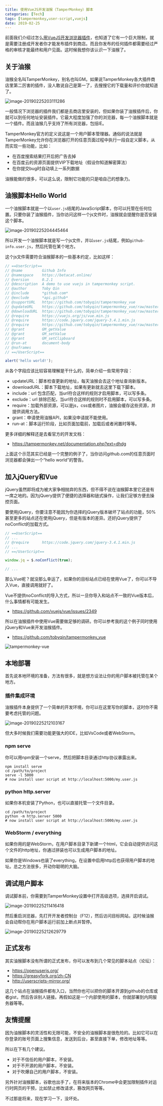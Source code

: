 ```yaml
---
title: 使用VueJS开发油猴（TamperMonkey）脚本
categories: [Tech]
tags: [tampermonkey,user-script,vuejs]
date: 2019-02-25
---
```


前面我们介绍过怎么[用VueJS开发浏览器插件](https://betacat.online/posts/2019-02-24/build-chrome-extension-with-vuejs/)，也知道了它有一个巨大限制，就是需要注册成开发者你才能发布插件到商店。而且你发布的任何插件都需要经过严格的审核才能最终和用户见面。这时候我想你该认识一下油猴了。

<!-- more -->

## 关于油猴

油猴全名叫TamperMonkey，别名也叫GM。如果说TamperMonkey各大插件商店里第二厉害的插件，没人敢说自己是第一了，去搜搜它的下载量和评价你就知道了。

![image-20190225203111286](images/image-20190225203111286.png)

一般情况下浏览器的插件我们都是去商店里安装的，但如果你装了油猴插件后，你就可以到任何地址安装插件。它最大程度加强了你的浏览器，每一个油猴脚本就是一个插件。而且油猴几乎支持了所有浏览器，包括IE。

TamperMonkey官方的定义说这是一个用户脚本管理器。通俗的说法就是TamperMonkey允许你在浏览器打开的任意页面过程中执行一段自定义脚本，从而实现一些功能，比如：

- 在百度搜索结果打开后把广告去掉
- 在百度云的资源页面提供VIP下载地址（假设你知道解密算法）
- 在你提交bug时自动填上一系列数据

油猴能做的很多，可以这么说，限制它功能的只是咱自己的想象力。

## 油猴脚本Hello World

一个油猴脚本就是一个以`user.js`结尾的JavaScript脚本，你可以托管在任何位置。只要你装了油猴插件，当你访问这样一个js文件时，油猴就会提醒你是否安装这个脚本。

![image-20190225204445464](images/image-20190225204445464.png)

所以开发一个油猴脚本就是写一个js文件，并以`user.js`结尾，例如`github-info.user.js`，然后托管在某个地方。

这个js文件需要符合油猴脚本的一些基本约定，比如这样：

```javascript
// ==UserScript==
// @name         Github Info
// @namespace    https://betacat.online/
// @version      0.2.1
// @description  A demo to use vuejs in tampermonkey script.
// @author       Toby Qin
// @include      *github.com*
// @exclude      *api.github*
// @supportURL   https://github.com/tobyqin/tampermonkey_vue
// @updateURL    https://github.com/tobyqin/tampermonkey_vue/raw/master/github-info/github-info.user.js
// @downloadURL  https://github.com/tobyqin/tampermonkey_vue/raw/master/github-info/github-info.user.js
// @require      https://vuejs.org/js/vue.min.js
// @require      https://code.jquery.com/jquery-3.4.1.min.js
// @require      https://github.com/tobyqin/tampermonkey_vue/raw/master/github-info/app.js
// @grant        GM_getValue
// @grant        GM_setValue
// @grant        GM_setClipboard
// @run-at       document-body
// @noframes
// ==/UserScript==

alert('hello world!');
```

从各个字段应该比较容易理解是干什么的，简单介绍一些常用字段：

- updateURL：脚本检查更新的地址，每天油猴会去这个地址查询新版本。
- downloadURL：脚本下载地址，如果有更新就去这里下载下脚本。
- include：url 包含匹配，当url符合这样的规则才启用脚本，可以写多条。
- exclude：url 排除匹配，当url符合这样的规则时不启用脚本，可以写多条。
- require：加载外部资源，可以是js，css或者图片，油猴会缓存这些资源，并提供调用方法。
- grant：申请使用油猴API，如果没申请就不能使用。
- run-at：脚本运行阶段，比如页面加载前，加载后或者闲置时等等。

更多详细的解释还是去看官方的开发文档：

- https://tampermonkey.net/documentation.php?ext=dhdg

上面这个示范其实已经是一个完整的例子了，当你访问github.com的任意页面时浏览器都会弹出一个“hello world”的警告。

## 加入jQuery和Vue

jQuery虽然即将成为被大家争相抛弃的东西，但不得不说在油猴脚本里它还是有一席之地的。因为jQuery提供了便捷的选择器和链式操作，让我们足够方便去操控页面。

要使用jQuery，你要注意不能因为你选择的jQuery版本破坏了站点的功能，50%甚至更多的站点还在使用jQuery，但是有版本的差异。还好jQuery提供了noConflict的加载方式。

```javascript
// ==UserScript==
// ...
// @require      https://code.jquery.com/jquery-3.4.1.min.js
// ...
// ==/UserScript==

window.jq = $.noConflict(true);

// ...
```

那么Vue呢？就没那么幸运了，如果你的目标站点已经在使用Vue了，你可以不导入Vue，直接调用就好了。

Vue不提供noConflict的导入方式，所以一旦你导入和站点不一致的Vue版本后，什么事情都有可能发生。

- https://github.com/vuejs/vue/issues/2349

所以在油猴插件中使用Vue需要做足够的调研。你可以参考我的这个例子同时使用jQuery和Vue来开发油猴插件。

- https://github.com/tobyqin/tampermonkey_vue

![tampermonkey-vue](images/tampermonkey-vue.png)

## 本地部署

首先说本地环境的准备，方法有很多，就是想方设法让你的用户脚本被托管在某个地方。

### 插件集成环境

油猴插件本身提供了一个简单的开发环境，你可以在这里写你的脚本，这时你不需要考虑托管的问题。

![image-20190225212103167](images/image-20190225212103167.png)

但大多时候我们需要功能更强大的IDE，比如VsCode或者WebStorm。

### npm serve

你可以用npm安装一个serve，然后把脚本目录通过http协议暴露出来。

```
npm install serve
cd /path/to/project
serve -l 5000
# now install user script at http://localhost:5000/my.user.js
```

### python http.server

如果你本机安装了Python，也可以直接托管一个文件目录。

```
cd /path/to/project
python -m http.server 5000
# now install user script at http://localhost:5000/my.user.js
```

### WebStorm / everything

如果你用的是WebStorm，在用户脚本目录下新建一个html，它会自动提供访问这个文件的http地址，你通过拼装也可以生成用户脚本的地址。

如果你是Windows也装了everything，在设置中启用http后也获得用户脚本的地址。总之方法很多，开动你聪明的大脑。

## 调试用户脚本

调试脚本前，你需要到TamperMonkey设置中打开高级选项，选择开启调试。

![image-20190225211416418](images/image-20190225211416418.png)

然后重启浏览器，先打开开发者控制台（F12），然后访问目标网站，这时候油猴会自动帮你在用户脚本运行前加上断点并暂停。

![image-20190225212629779](images/image-20190225212629779.png)

## 正式发布

其实油猴脚本没有所谓的正式发布，你可以发布到几个常见的脚本站点（论坛）：

- https://openuserjs.org/
- https://greasyfork.org/zh-CN
- http://userscripts-mirror.org/

这几个站点在油猴插件都有入口，当然你也可以把你的脚本开源到github的仓库或者gist，然后告诉别人链接。再假如这是一个内部使用的脚本，你就部署到内网服务器等等。

## 友情提醒

因为油猴脚本的灵活性和无限可能，不安全的油猴脚本是很危险的。比如它可以在你登录的账号页面上搜集信息，发送到后台，甚至直接下单，修改地址等等。

所以在下有几个建议。

- 对于不信任的用户脚本，不安装。
- 对于不开源的用户脚本，不安装。
- 对于吹爆自己的用户脚本，不安装。

另外针对油猴脚本，谷歌也出手了，在将来版本的Chrome中会更加限制插件对运行时网页的干预，比如禁止修改请求，篡改网页等等。

不过那是将来，现在学习一下，没坏处。